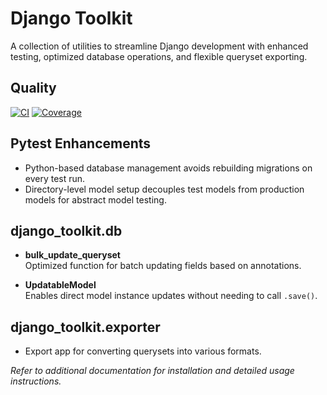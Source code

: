 # Django Toolkit

A collection of utilities to streamline Django development with enhanced testing, optimized database operations, and flexible queryset exporting.

## Quality
[![CI](https://github.com/Occy88/django-toolkit/actions/workflow/status/CI.yml?branch=main)](https://github.com/Occy88/django-toolkit/actions)
[![Coverage](https://codecov.io/gh/Occy88/django-toolkit/branch/main/graph/badge.svg)](https://codecov.io/gh/Occy88/django-toolkit)

## Pytest Enhancements

- Python-based database management avoids rebuilding migrations on every test run.
- Directory-level model setup decouples test models from production models for abstract model testing.

## django_toolkit.db

- **bulk_update_queryset**  
  Optimized function for batch updating fields based on annotations.

- **UpdatableModel**  
  Enables direct model instance updates without needing to call `.save()`.

## django_toolkit.exporter

- Export app for converting querysets into various formats.

*Refer to additional documentation for installation and detailed usage instructions.*
